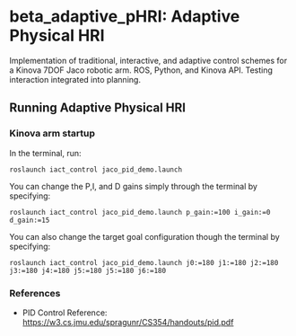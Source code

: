 # beta_adaptive_pHRI: Adaptive Physical HRI

Implementation of traditional, interactive, and adaptive control schemes for a Kinova 7DOF Jaco robotic arm. 
ROS, Python, and Kinova API. Testing interaction integrated into planning. 

## Running Adaptive Physical HRI
### Kinova arm startup
In the terminal, run:
```
roslaunch iact_control jaco_pid_demo.launch
```
You can change the P,I, and D gains simply through the terminal by specifying:
```
roslaunch iact_control jaco_pid_demo.launch p_gain:=100 i_gain:=0 d_gain:=15
```
You can also change the target goal configuration though the terminal by specifying:
```
roslaunch iact_control jaco_pid_demo.launch j0:=180 j1:=180 j2:=180 j3:=180 j4:=180 j5:=180 j5:=180 j6:=180    
```
### References
* PID Control Reference: https://w3.cs.jmu.edu/spragunr/CS354/handouts/pid.pdf

